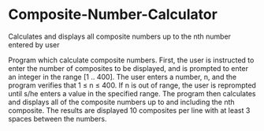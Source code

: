 # Composite-Number-Calculator
Calculates and displays all composite numbers up to the nth number entered by user

Program which calculate composite numbers.  First, the user is instructed to enter the number of composites to be displayed, and is prompted to enter an integer in the range [1 .. 400].  The user enters a number, n, and the program verifies that 1 ≤ n ≤ 400.  If n is out of range, the user is reprompted until s/he enters a value in the specified range.  The program then calculates and displays all of the composite numbers up to and including the nth composite.  The results are displayed 10 composites per line with at least 3 spaces between the numbers. 
 
